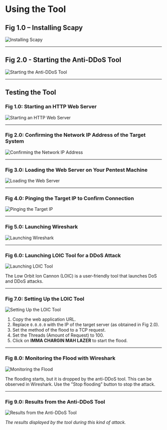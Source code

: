 # Using the Tool

## Fig 1.0 – Installing Scapy

![Installing Scapy](image_9.png)

---

## Fig 2.0 - Starting the Anti-DDoS Tool

![Starting the Anti-DDoS Tool](image_7.png)

---

## Testing the Tool

### Fig 1.0: Starting an HTTP Web Server

![Starting an HTTP Web Server](image_5.png)

---

### Fig 2.0: Confirming the Network IP Address of the Target System

![Confirming the Network IP Address](image_3.png)

---

### Fig 3.0: Loading the Web Server on Your Pentest Machine

![Loading the Web Server](image_1.png)

---

### Fig 4.0: Pinging the Target IP to Confirm Connection

![Pinging the Target IP](image_10.png)

---

### Fig 5.0: Launching Wireshark

![Launching Wireshark](image_8.png)

---

### Fig 6.0: Launching LOIC Tool for a DDoS Attack

![Launching LOIC Tool](image_6.png)

The Low Orbit Ion Cannon (LOIC) is a user-friendly tool that launches DoS and DDoS attacks.

---

### Fig 7.0: Setting Up the LOIC Tool

![Setting Up the LOIC Tool](image_4.png)

1. Copy the web application URL.
2. Replace `0.0.0.0` with the IP of the target server (as obtained in Fig 2.0).
3. Set the method of the flood to a TCP request.
4. Set the Threads (Amount of Request) to 100.
5. Click on **IMMA CHARGIN MAH LAZER** to start the flood.

---

### Fig 8.0: Monitoring the Flood with Wireshark

![Monitoring the Flood](image_2.png)

The flooding starts, but it is dropped by the anti-DDoS tool. This can be observed in Wireshark. Use the "Stop flooding" button to stop the attack.

---

### Fig 9.0: Results from the Anti-DDoS Tool

![Results from the Anti-DDoS Tool](image_11.png)

*The results displayed by the tool during this kind of attack.*
